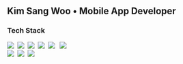 ## Kim Sang Woo • Mobile App Developer
<h3>Tech Stack</h3>

<p>
 <img src="https://img.shields.io/badge/iOS-1C1C1C?style=flat-square&logo=swift&logoColor=white"/>&nbsp 
 <img src="https://img.shields.io/badge/Android-52F0A6?style=flat-square&logo=Android&logoColor=white"/>&nbsp 
 <img src="https://img.shields.io/badge/Java-D29743?style=flat-square&logo=java&logoColor=white"/>&nbsp 
 <img src="https://img.shields.io/badge/Python-3572A5?style=flat-square&logo=python&logoColor=white"/>&nbsp 
 <img src="https://img.shields.io/badge/C++-F34B7D?style=flat-square&logo=c%2B%2B&logoColor=white"/></a> &nbsp 
 <img src="https://img.shields.io/badge/Kotlin-A97BFF?style=flat-square&logo=Kotlin&logoColor=white"/>&nbsp 
<br>
 <img src="https://img.shields.io/badge/Firebase-FFAC07?style=flat-square&logo=firebase&logoColor=white"/>&nbsp 
 <img src="https://img.shields.io/badge/GoogleMapAPI-60B4F9?style=flat-square&logo=GoogleMaps&logoColor=white"/>&nbsp 
 <img src="https://img.shields.io/badge/AdobeXD-CC1BA2?style=flat-square&logo=AdobeXD&logoColor=white"/>&nbsp 
</p>


